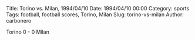 Title: Torino vs. Milan, 1994/04/10
Date: 1994/04/10 00:00
Category: sports
Tags: football, football scores, Torino, Milan
Slug: torino-vs-milan
Author: carbonero


Torino 0 - 0 Milan
